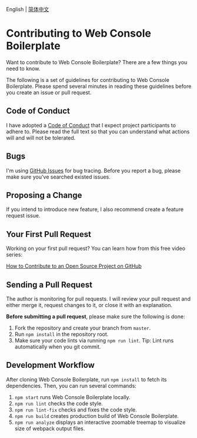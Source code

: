 English | [简体中文](./CONTRIBUTING_zh-CN.md)

# Contributing to Web Console Boilerplate

Want to contribute to Web Console Boilerplate? There are a few things you need to know.

The following is a set of guidelines for contributing to Web Console Boilerplate. Please spend several minutes in reading these guidelines before you create an issue or pull request.

## Code of Conduct

I have adopted a [Code of Conduct](./CODE_OF_CONDUCT.md) that I expect project participants to adhere to. Please read the full text so that you can understand what actions will and will not be tolerated.

## Bugs

I'm using [GitHub Issues](https://github.com/NicolasSchwarzer/web-console-boilerplate/issues) for bug tracing. Before you report a bug, please make sure you've searched existed issues.

## Proposing a Change

If you intend to introduce new feature, I also recommend create a feature request issue.

## Your First Pull Request

Working on your first pull request? You can learn how from this free video series:

[How to Contribute to an Open Source Project on GitHub](https://egghead.io/courses/how-to-contribute-to-an-open-source-project-on-github)

## Sending a Pull Request

The author is monitoring for pull requests. I will review your pull request and either merge it, request changes to it, or close it with an explanation.

**Before submitting a pull request**, please make sure the following is done:

1. Fork the repository and create your branch from `master`.
2. Run `npm install` in the repository root.
3. Make sure your code lints via running `npm run lint`. Tip: Lint runs automatically when you git commit.

## Development Workflow

After cloning Web Console Boilerplate, run `npm install` to fetch its dependencies. Then, you can run several commands:

1. `npm start` runs Web Console Boilerplate locally.
2. `npm run lint` checks the code style.
3. `npm run lint-fix` checks and fixes the code style.
4. `npm run build` creates production build of Web Console Boilerplate.
5. `npm run analyze` displays an interactive zoomable treemap to visualize size of webpack output files.
